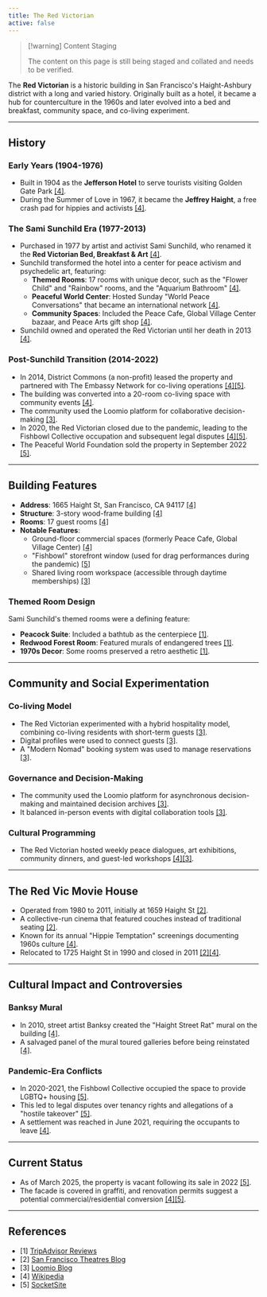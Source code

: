 ```yaml
---
title: The Red Victorian
active: false
---
```


> [!warning] Content Staging
>
> The content on this page is still being staged and collated and needs to be verified.

The **Red Victorian** is a historic building in San Francisco's Haight-Ashbury district with a long and varied history. Originally built as a hotel, it became a hub for counterculture in the 1960s and later evolved into a bed and breakfast, community space, and co-living experiment.

---

## History

### Early Years (1904-1976)

- Built in 1904 as the **Jefferson Hotel** to serve tourists visiting Golden Gate Park [[4]](https://en.wikipedia.org/wiki/The_Red_Victorian).
- During the Summer of Love in 1967, it became the **Jeffrey Haight**, a free crash pad for hippies and activists [[4]](https://en.wikipedia.org/wiki/The_Red_Victorian).

### The Sami Sunchild Era (1977-2013)

- Purchased in 1977 by artist and activist Sami Sunchild, who renamed it the **Red Victorian Bed, Breakfast & Art** [[4]](https://en.wikipedia.org/wiki/The_Red_Victorian).
- Sunchild transformed the hotel into a center for peace activism and psychedelic art, featuring:
  - **Themed Rooms**: 17 rooms with unique decor, such as the "Flower Child" and "Rainbow" rooms, and the "Aquarium Bathroom" [[4]](https://en.wikipedia.org/wiki/The_Red_Victorian).
  - **Peaceful World Center**: Hosted Sunday "World Peace Conversations" that became an international network [[4]](https://en.wikipedia.org/wiki/The_Red_Victorian).
  - **Community Spaces**: Included the Peace Cafe, Global Village Center bazaar, and Peace Arts gift shop [[4]](https://en.wikipedia.org/wiki/The_Red_Victorian).
- Sunchild owned and operated the Red Victorian until her death in 2013 [[4]](https://en.wikipedia.org/wiki/The_Red_Victorian).

### Post-Sunchild Transition (2014-2022)

- In 2014, District Commons (a non-profit) leased the property and partnered with The Embassy Network for co-living operations [[4]](https://en.wikipedia.org/wiki/The_Red_Victorian)[[5]](https://socketsite.com/archives/2022/02/historic-red-victorian-hotel-on-the-market-for-5-million.html).
- The building was converted into a 20-room co-living space with community events [[4]](https://en.wikipedia.org/wiki/The_Red_Victorian).
- The community used the Loomio platform for collaborative decision-making [[3]](https://www.loomio.com/blog/2016/02/04/redvic/).
- In 2020, the Red Victorian closed due to the pandemic, leading to the Fishbowl Collective occupation and subsequent legal disputes [[4]](https://en.wikipedia.org/wiki/The_Red_Victorian)[[5]](https://socketsite.com/archives/2022/02/historic-red-victorian-hotel-on-the-market-for-5-million.html).
- The Peaceful World Foundation sold the property in September 2022 [[5]](https://socketsite.com/archives/2022/02/historic-red-victorian-hotel-on-the-market-for-5-million.html).

---

## Building Features

- **Address**: 1665 Haight St, San Francisco, CA 94117 [[4]](https://en.wikipedia.org/wiki/The_Red_Victorian)
- **Structure**: 3-story wood-frame building [[4]](https://en.wikipedia.org/wiki/The_Red_Victorian)
- **Rooms**: 17 guest rooms [[4]](https://en.wikipedia.org/wiki/The_Red_Victorian)
- **Notable Features**:
  - Ground-floor commercial spaces (formerly Peace Cafe, Global Village Center) [[4]](https://en.wikipedia.org/wiki/The_Red_Victorian)
  - "Fishbowl" storefront window (used for drag performances during the pandemic) [[5]](https://socketsite.com/archives/2022/02/historic-red-victorian-hotel-on-the-market-for-5-million.html)
  - Shared living room workspace (accessible through daytime memberships) [[3]](https://www.loomio.com/blog/2016/02/04/redvic/)

### Themed Room Design

Sami Sunchild's themed rooms were a defining feature:

- **Peacock Suite**: Included a bathtub as the centerpiece [[1]](https://www.tripadvisor.com/Hotel_Review-g60713-d74056-Reviews-Red_Victorian_LLC-San_Francisco_California.html).
- **Redwood Forest Room**: Featured murals of endangered trees [[1]](https://www.tripadvisor.com/Hotel_Review-g60713-d74056-Reviews-Red_Victorian_LLC-San_Francisco_California.html).
- **1970s Decor**: Some rooms preserved a retro aesthetic [[1]](https://www.tripadvisor.com/Hotel_Review-g60713-d74056-Reviews-Red_Victorian_LLC-San_Francisco_California.html).

---

## Community and Social Experimentation

### Co-living Model

- The Red Victorian experimented with a hybrid hospitality model, combining co-living residents with short-term guests [[3]](https://www.loomio.com/blog/2016/02/04/redvic/).
- Digital profiles were used to connect guests [[3]](https://www.loomio.com/blog/2016/02/04/redvic/).
- A "Modern Nomad" booking system was used to manage reservations [[3]](https://www.loomio.com/blog/2016/02/04/redvic/).

### Governance and Decision-Making

- The community used the Loomio platform for asynchronous decision-making and maintained decision archives [[3]](https://www.loomio.com/blog/2016/02/04/redvic/).
- It balanced in-person events with digital collaboration tools [[3]](https://www.loomio.com/blog/2016/02/04/redvic/).

### Cultural Programming

- The Red Victorian hosted weekly peace dialogues, art exhibitions, community dinners, and guest-led workshops [[4]](https://en.wikipedia.org/wiki/The_Red_Victorian)[[3]](https://www.loomio.com/blog/2016/02/04/redvic/).

---

## The Red Vic Movie House

- Operated from 1980 to 2011, initially at 1659 Haight St [[2]](http://sanfranciscotheatres.blogspot.com/2018/07/red-vic.html).
- A collective-run cinema that featured couches instead of traditional seating [[2]](http://sanfranciscotheatres.blogspot.com/2018/07/red-vic.html).
- Known for its annual "Hippie Temptation" screenings documenting 1960s culture [[4]](https://en.wikipedia.org/wiki/The_Red_Victorian).
- Relocated to 1725 Haight St in 1990 and closed in 2011 [[2]](http://sanfranciscotheatres.blogspot.com/2018/07/red-vic.html)[[4]](https://en.wikipedia.org/wiki/The_Red_Victorian).

---

## Cultural Impact and Controversies

### Banksy Mural

- In 2010, street artist Banksy created the "Haight Street Rat" mural on the building [[4]](https://en.wikipedia.org/wiki/The_Red_Victorian).
- A salvaged panel of the mural toured galleries before being reinstated [[4]](https://en.wikipedia.org/wiki/The_Red_Victorian).

### Pandemic-Era Conflicts

- In 2020-2021, the Fishbowl Collective occupied the space to provide LGBTQ+ housing [[5]](https://socketsite.com/archives/2022/02/historic-red-victorian-hotel-on-the-market-for-5-million.html).
- This led to legal disputes over tenancy rights and allegations of a "hostile takeover" [[5]](https://socketsite.com/archives/2022/02/historic-red-victorian-hotel-on-the-market-for-5-million.html).
- A settlement was reached in June 2021, requiring the occupants to leave [[4]](https://en.wikipedia.org/wiki/The_Red_Victorian).

---

## Current Status

- As of March 2025, the property is vacant following its sale in 2022 [[5]](https://socketsite.com/archives/2022/02/historic-red-victorian-hotel-on-the-market-for-5-million.html).
- The facade is covered in graffiti, and renovation permits suggest a potential commercial/residential conversion [[4]](https://en.wikipedia.org/wiki/The_Red_Victorian)[[5]](https://socketsite.com/archives/2022/02/historic-red-victorian-hotel-on-the-market-for-5-million.html).

---

## References

- [1] [TripAdvisor Reviews](https://www.tripadvisor.com/Hotel_Review-g60713-d74056-Reviews-Red_Victorian_LLC-San_Francisco_California.html)
- [2] [San Francisco Theatres Blog](http://sanfranciscotheatres.blogspot.com/2018/07/red-vic.html)
- [3] [Loomio Blog](https://www.loomio.com/blog/2016/02/04/redvic/)
- [4] [Wikipedia](https://en.wikipedia.org/wiki/The_Red_Victorian)
- [5] [SocketSite](https://socketsite.com/archives/2022/02/historic-red-victorian-hotel-on-the-market-for-5-million.html)
